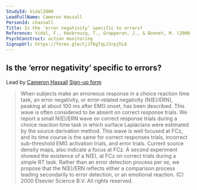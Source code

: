 ```yaml
---
StudyId: Vidal2000
LeadFullName: Cameron Hassall
PersonId: chassall
Title: Is the ‘error negativity’ specific to errors?
Reference: Vidal, F., Hasbroucq, T., Grapperon, J., & Bonnet, M. (2000). Is the ‘error negativity’ specific to errors? Biological Psychology, 51(2–3), 109–128. https://doi.org/10.1016/S0301-0511(99)00032-0
PsychConstruct: action monitoring
SignupUrl: https://forms.gle/CjJ76gTqLiSrpjhL6
---
```


## Is the ‘error negativity’ specific to errors?

Lead by [Cameron Hassall](/people/chassall)
[Sign-up form](https://forms.gle/CjJ76gTqLiSrpjhL6)

> When subjects make an erroneous response in a choice reaction time task, an error negativity, or error-related negativity (N(E)/ERN), peaking at about 100 ms after EMG onset, has been described. This wave is often considered to be absent on correct response trials. We report a small N(E)/ERN wave on correct response trials during a choice reaction time task in which surface Laplacians were estimated by the source derivation method. This wave is well focused at FCz, and its time course is the same for correct responses trials, incorrect sub-threshold EMG activation trials, and error trials. Current source density maps, also indicate a focus at FCz. A second experiment showed the existence of a N(E), at FCz on correct trials during a simple RT task. Rather than an error detection process per se, we propose that the N(E)/ERN reflects either a comparison process leading secondarily to error detection, or an emotional reaction. (C) 2000 Elsevier Science B.V. All rights reserved.